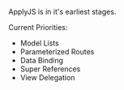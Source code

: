 ApplyJS is in it's earliest stages.

Current Priorities:

- Model Lists
- Parameterized Routes
- Data Binding
- Super References
- View Delegation